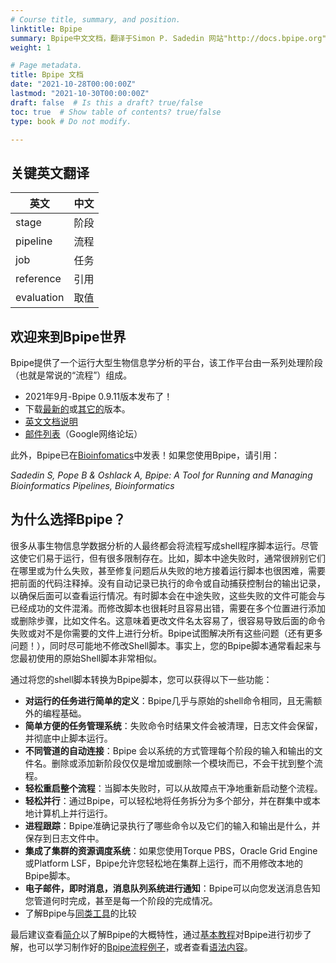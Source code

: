 ```yaml
---
# Course title, summary, and position.
linktitle: Bpipe
summary: Bpipe中文文档，翻译于Simon P. Sadedin 网站"http://docs.bpipe.org"。
weight: 1

# Page metadata.
title: Bpipe 文档
date: "2021-10-28T00:00:00Z"
lastmod: "2021-10-30T00:00:00Z"
draft: false  # Is this a draft? true/false
toc: true  # Show table of contents? true/false
type: book # Do not modify.

---
```


## 关键英文翻译
英文 | 中文
--- | ---
stage | 阶段
pipeline | 流程
job | 任务
reference | 引用
evaluation | 取值


## 欢迎来到Bpipe世界

Bpipe提供了一个运行大型生物信息学分析的平台，该工作平台由一系列处理阶段（也就是常说的“流程”）组成。

- 2021年9月-Bpipe 0.9.11版本发布了！
- 下载[最新的](http://download.bpipe.org/versions/bpipe-0.9.9.9.tar.gz)或[其它的](http://download.bpipe.org/)版本。
- [英文文档说明](http://docs.bpipe.org/)
- [邮件列表](https://groups.google.com/forum/#!forum/bpipe-discuss)（Google网络论坛）

此外，Bpipe已在[Bioinfomatics](http://bioinformatics.oxfordjournals.org/content/early/2012/04/11/bioinformatics.bts167.abstract)中发表！如果您使用Bpipe，请引用：

*Sadedin S, Pope B & Oshlack A, Bpipe: A Tool for Running and Managing Bioinformatics Pipelines, Bioinformatics*

## 为什么选择Bpipe？

很多从事生物信息学数据分析的人最终都会将流程写成shell程序脚本运行。尽管这使它们易于运行，但有很多限制存在。比如，脚本中途失败时，通常很辨别它们在哪里或为什么失败，甚至修复问题后从失败的地方接着运行脚本也很困难，需要把前面的代码注释掉。没有自动记录已执行的命令或自动捕获控制台的输出记录，以确保后面可以查看运行情况。有时脚本会在中途失败，这些失败的文件可能会与已经成功的文件混淆。而修改脚本也很耗时且容易出错，需要在多个位置进行添加或删除步骤，比如文件名。这意味着更改文件名太容易了，很容易导致后面的命令失败或对不是你需要的文件上进行分析。Bpipe试图解决所有这些问题（还有更多问题！），同时尽可能地不修改Shell脚本。事实上，您的Bpipe脚本通常看起来与您最初使用的原始Shell脚本非常相似。

通过将您的shell脚本转换为Bpipe脚本，您可以获得以下一些功能：

- **对运行的任务进行简单的定义**：Bpipe几乎与原始的shell命令相同，且无需额外的编程基础。
- **简单方便的任务管理系统**：失败命令时结果文件会被清理，日志文件会保留，并彻底中止脚本运行。
- **不同管道的自动连接**：Bpipe 会以系统的方式管理每个阶段的输入和输出的文件名。删除或添加新阶段仅仅是增加或删除一个模块而已，不会干扰到整个流程。
- **轻松重启整个流程**：当脚本失败时，可以从故障点干净地重新启动整个流程。
- **轻松并行**：通过Bpipe，可以轻松地将任务拆分为多个部分，并在群集中或本地计算机上并行运行。
- **进程跟踪**：Bpipe准确记录执行了哪些命令以及它们的输入和输出是什么，并保存到日志文件中。
- **集成了集群的资源调度系统**：如果您使用Torque PBS，Oracle Grid Engine或Platform LSF，Bpipe允许您轻松地在集群上运行，而不用修改本地的Bpipe脚本。
- **电子邮件，即时消息，消息队列系统进行通知**：Bpipe可以向您发送消息告知您管道何时完成，甚至是每一个阶段的完成情况。
- 了解Bpipe与[同类工具](http://docs.bpipe.org/Overview/ComparisonToWorkflowTools/)的比较

最后建议查看[简介](http://docs.bpipe.org/Overview/Introduction/)以了解Bpipe的大概特性，通过[基本教程](http://docs.bpipe.org/Tutorials/Hello%2CWorld/)对Bpipe进行初步了解，也可以学习制作好的[Bpipe流程例子](http://docs.bpipe.org/Examples/PairedEndAlignment/)，或者查看[语法内容](http://docs.bpipe.org/Language/About/)。
